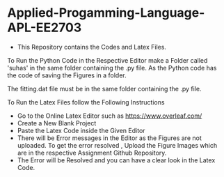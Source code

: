 # Applied-Progamming-Language-APL-EE2703

- This Repository contains the Codes and Latex Files.

To Run the Python Code in the Respective Editor make a Folder called 'suhas' in the same folder containing the .py file. As the Python code has the code of saving the Figures in a folder.

The fitting.dat file must be in the same folder containing the .py file.

To Run the Latex Files follow the Following Instructions
 - Go to the Online Latex Editor such as https://www.overleaf.com/
 - Create a New Blank Project
 - Paste the Latex Code inside the Given Editor
 - There will be Error messages in the Editor as the Figures are not uploaded. To get the error resolved , Upload the Figure Images which are in the respective Assignment Github Repository.
 - The Error will be Resolved and you can have a clear look in the Latex Code.

